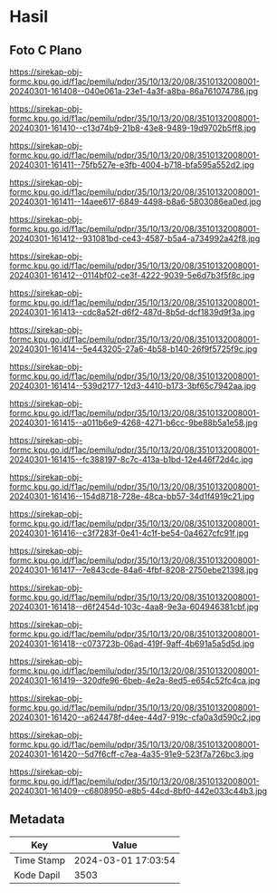# Hasil

## Foto C Plano

https://sirekap-obj-formc.kpu.go.id/f1ac/pemilu/pdpr/35/10/13/20/08/3510132008001-20240301-161408--040e061a-23e1-4a3f-a8ba-86a761074786.jpg

https://sirekap-obj-formc.kpu.go.id/f1ac/pemilu/pdpr/35/10/13/20/08/3510132008001-20240301-161410--c13d74b9-21b8-43e8-9489-19d9702b5ff8.jpg

https://sirekap-obj-formc.kpu.go.id/f1ac/pemilu/pdpr/35/10/13/20/08/3510132008001-20240301-161411--75fb527e-e3fb-4004-b718-bfa595a552d2.jpg

https://sirekap-obj-formc.kpu.go.id/f1ac/pemilu/pdpr/35/10/13/20/08/3510132008001-20240301-161411--14aee617-6849-4498-b8a6-5803086ea0ed.jpg

https://sirekap-obj-formc.kpu.go.id/f1ac/pemilu/pdpr/35/10/13/20/08/3510132008001-20240301-161412--931081bd-ce43-4587-b5a4-a734992a42f8.jpg

https://sirekap-obj-formc.kpu.go.id/f1ac/pemilu/pdpr/35/10/13/20/08/3510132008001-20240301-161412--0114bf02-ce3f-4222-9039-5e6d7b3f5f8c.jpg

https://sirekap-obj-formc.kpu.go.id/f1ac/pemilu/pdpr/35/10/13/20/08/3510132008001-20240301-161413--cdc8a52f-d6f2-487d-8b5d-dcf1839d9f3a.jpg

https://sirekap-obj-formc.kpu.go.id/f1ac/pemilu/pdpr/35/10/13/20/08/3510132008001-20240301-161414--5e443205-27a6-4b58-b140-26f9f5725f9c.jpg

https://sirekap-obj-formc.kpu.go.id/f1ac/pemilu/pdpr/35/10/13/20/08/3510132008001-20240301-161414--539d2177-12d3-4410-b173-3bf65c7942aa.jpg

https://sirekap-obj-formc.kpu.go.id/f1ac/pemilu/pdpr/35/10/13/20/08/3510132008001-20240301-161415--a011b6e9-4268-4271-b6cc-9be88b5a1e58.jpg

https://sirekap-obj-formc.kpu.go.id/f1ac/pemilu/pdpr/35/10/13/20/08/3510132008001-20240301-161415--fc388197-8c7c-413a-b1bd-12e446f72d4c.jpg

https://sirekap-obj-formc.kpu.go.id/f1ac/pemilu/pdpr/35/10/13/20/08/3510132008001-20240301-161416--154d8718-728e-48ca-bb57-34d1f4919c21.jpg

https://sirekap-obj-formc.kpu.go.id/f1ac/pemilu/pdpr/35/10/13/20/08/3510132008001-20240301-161416--c3f7283f-0e41-4c1f-be54-0a4627cfc91f.jpg

https://sirekap-obj-formc.kpu.go.id/f1ac/pemilu/pdpr/35/10/13/20/08/3510132008001-20240301-161417--7e843cde-84a6-4fbf-8208-2750ebe21398.jpg

https://sirekap-obj-formc.kpu.go.id/f1ac/pemilu/pdpr/35/10/13/20/08/3510132008001-20240301-161418--d6f2454d-103c-4aa8-9e3a-604946381cbf.jpg

https://sirekap-obj-formc.kpu.go.id/f1ac/pemilu/pdpr/35/10/13/20/08/3510132008001-20240301-161418--c073723b-06ad-419f-9aff-4b691a5a5d5d.jpg

https://sirekap-obj-formc.kpu.go.id/f1ac/pemilu/pdpr/35/10/13/20/08/3510132008001-20240301-161419--320dfe96-6beb-4e2a-8ed5-e654c52fc4ca.jpg

https://sirekap-obj-formc.kpu.go.id/f1ac/pemilu/pdpr/35/10/13/20/08/3510132008001-20240301-161420--a624478f-d4ee-44d7-919c-cfa0a3d590c2.jpg

https://sirekap-obj-formc.kpu.go.id/f1ac/pemilu/pdpr/35/10/13/20/08/3510132008001-20240301-161420--5d7f6cff-c7ea-4a35-91e9-523f7a726bc3.jpg

https://sirekap-obj-formc.kpu.go.id/f1ac/pemilu/pdpr/35/10/13/20/08/3510132008001-20240301-161409--c6808950-e8b5-44cd-8bf0-442e033c44b3.jpg


## Metadata

| Key        | Value               |
| ---------- | ------------------- |
| Time Stamp | 2024-03-01 17:03:54 |
| Kode Dapil | 3503                |



